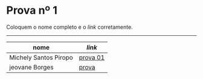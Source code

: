 # Prova nº 1

Coloquem o nome completo e o *link* corretamente.

---

nome | *link*
---  | ---
Michely Santos Piropo  | [prova 01](https://michelyy.github.io/01_prova/)
jeovane Borges|[prova ](https://jeovane6.github.io/01_prova/index.nb.html)


